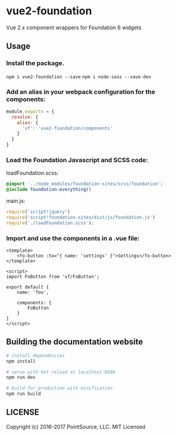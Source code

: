 # vue2-foundation

Vue 2.x component wrappers for Foundation 6 widgets

## Usage

### Install the package.

`npm i vue2-foundation --save`
`npm i node-sass --save-dev`

### Add an alias in your webpack configuration for the components:

``` javascript
module.exports = {
  resolve: {
    alias: {
      'vf': 'vue2-foundation/components'
    }
  }
}
```

### Load the Foundation Javascript and SCSS code:

loadFoundation.scss:
``` scss
@import '../node_modules/foundation-sites/scss/foundation';
@include foundation-everything()
```

main.js:
``` javascript
require('script!jquery')
require('script!foundation-sites/dist/js/foundation.js')
require('./loadFoundation.scss');
```

### Import and use the components in a .vue file:

``` vue
<template>
	<fo-button :to="{ name: 'settings' }">Settings</fo-button>
</template>

<script>
import FoButton from 'vf/FoButton';

export default {
	name: 'foo',

	components: {
		FoButton
	}
}
</script>
```

## Building the documentation website

``` bash
# install dependencies
npm install

# serve with hot reload at localhost:8080
npm run dev

# build for production with minification
npm run build
```

## LICENSE

Copyright (c) 2016-2017 PointSource, LLC.
MIT Licensed
